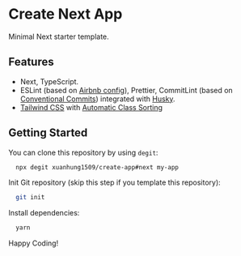# Create Next App

Minimal Next starter template.

## Features

- Next, TypeScript.
- ESLint (based on [Airbnb config](https://www.npmjs.com/package/eslint-config-airbnb-typescript)), Prettier, CommitLint (based on [Conventional Commits](https://github.com/conventional-changelog/commitlint/tree/master/@commitlint/config-conventional)) integrated with [Husky](https://typicode.github.io/husky/#/).
- [Tailwind CSS](https://tailwindcss.com/) with [Automatic Class Sorting](https://tailwindcss.com/blog/automatic-class-sorting-with-prettier)

## Getting Started

You can clone this repository by using `degit`:

```sh
  npx degit xuanhung1509/create-app#next my-app
```

Init Git repository (skip this step if you template this repository):

```sh
  git init
```

Install dependencies:

```sh
  yarn
```

Happy Coding!
